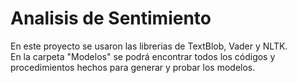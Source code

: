 # Analisis de Sentimiento
En este proyecto se usaron las librerias de TextBlob, Vader y NLTK.\
En la carpeta "Modelos" se podrá encontrar todos los códigos y procedimientos hechos para generar y probar los modelos.
